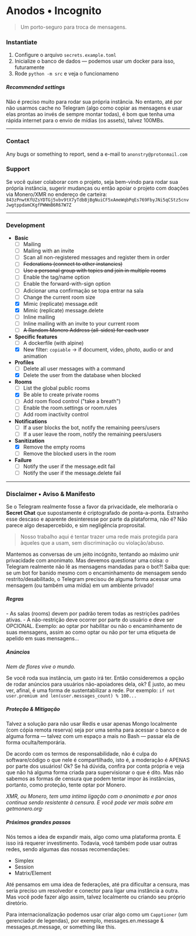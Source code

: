 # Anodos • Incognito

> Um porto-seguro para troca de mensagens.

### Instantiate

1. Configure o arquivo `secrets.example.toml`
2. Inicialize o banco de dados — podemos usar um docker para isso, futuramente
3. Rode `python -m src` e veja o funcionameno

##### Recommended settings
Não é preciso muito para rodar sua própria instância. No entanto, até por não usarmos cache no Telegram (algo como copiar as mensagens e usar elas prontas ao invés de sempre montar todas), é bom que tenha uma rápida internet para o envio de mídias (os assets), talvez 100MBs.

---

### Contact

Any bugs or something to report, send a e-mail to `anonstry@protonmail.com`

### Support

Se você quiser colaborar com o projeto, seja bem-vindo para rodar sua própria instância, sugerir mudanças ou então apoiar o projeto com doações via Monero/XMR no endereço de carteira: `843zPnwtKfUZsYDTGj5vbv9tX7yTdbBjBgNuiCF5xAmeWqbPqEs769FbyJNi5qCStz5cnvJwgtppdamCKgfPWWmB6R67W7Z`

---

### Development

* **Basic**
    - [ ] Mailing
    - [ ] Mailing with an invite
    - [ ] Scan all non-registered messages and register them in order
    - [ ] ~~Federations (connect to other instancies)~~
    - [ ] ~~Use a personal group with topics and join in multiple rooms~~ 
    - [ ] Enable the tag/name option
    - [ ] Enable the forward-with-sign option
    - [ ] Adicionar uma confirmação se topa entrar na sala
    - [ ] Change the current room size
    - [x] Mimic (replicate) message.edit
    - [x] Mimic (replicate) message.delete
    - [ ] Inline mailing
    - [ ] Inline mailing with an invite to your current room
    - [ ] ~~A Random Monero Address (all-sides) for each user~~

* **Specific features**
    - [ ] A dockerfile (with alpine)
    - [x] New filter: `copiable` → if document, video, photo, audio or and animation

* **Profiles**
    - [ ] Delete all user messages with a command
    - [x] Delete the user from the database when blocked

* **Rooms**
    - [ ] List the global public rooms 
    - [x] Be able to create private rooms
    - [ ] Add room flood control ("take a breath")
    - [ ] Enable the room.settings or room.rules
    - [ ] Add room inactivity control

* **Notifications**
    - [ ] If a user blocks the bot, notify the remaining peers/users 
    - [ ] If a user leave the room, notify the remaining peers/users

* **Sanitization**
    - [x] Remove the empty rooms
    - [ ] Remove the blocked users in the room

* **Failure**
    - [ ] Notify the user if the message.edit fail
    - [ ] Notify the user if the message.delete fail

--- 

### Disclaimer • Aviso & Manifesto

Se o Telegram realmente fosse a favor da privacidade, ele melhoraria o **Secret Chat** que supostamente é criptografado de ponta-a-ponta. Estranho esse descaso e aparente desinteresse por parte da plataforma, não é? Não parece algo desapercebido, e sim negligência proprosital.

> Nosso trabalho aqui é tentar trazer uma rede mais protegida para àqueles que a usam, sem discriminação ou violação/abuso.

Mantemos as conversas de um jeito incógnito, tentando ao máximo unir privacidade com anonimato. Mas devemos questionar uma coisa: o Telegram realmente não lê as mensagens mandadas para o bot?! Saiba que: se um bot for banido mesmo com o encaminhamento de mensagem sendo restrito/desabilitado, o Telegram precisou de alguma forma acessar uma mensagem (ou também uma mídia) em um ambiente privado!

##### Regras
\- As salas (rooms) devem por padrão terem todas as restrições padrões ativas.
\- A não-restrição deve ocorrer por parte do usuário e deve ser OPCIONAL. Exemplo: ao optar por habilitar ou não o encaminhamento de suas mensagens, assim ao como optar ou não por ter uma etiqueta de apelido em suas mensagens...

##### Anúncios

_Nem de flores vive o mundo._

Se você roda sua instância, um gasto irá ter. Então consideremos a opção de rodar anúncios para usuários não-apoiadores dela, ok? É justo, ao meu ver, afinal, é uma forma de sustentabilizar a rede. Por exemplo: `if not user.premium and len(user.messages_count) % 100...`

##### Proteção & Mitigação

Talvez a solução para não usar Redis e usar apenas Mongo localmente (com cópia remota reserva) seja por uma senha para acessar o banco e de alguma forma — talvez com um espaço a mais no Bash — passar ela de forma oculta/temporária.

De acordo com os termos de responsabilidade, não é culpa do software/código o que nele é compartilhado, isto é, a moderação é APENAS por parte dos usuários! Ok? Se há dúvida, confira por conta própria e veja que não há alguma forma criada para supervisionar o que é dito. Mas não sabemos as formas de censura que podem tentar impor às instâncias, portanto, como proteção, tente optar por Monero.

_XMR, ou Monero, tem uma intíma ligação com o anonimato e por anos continua sendo resistente à censura. E você pode ver mais sobre em getmonero.org·_

##### Próximos grandes passos

Nós temos a idea de expandir mais, algo como uma plataforma pronta. E isso irá requerer investimento. Todavia, você também pode usar outras redes, sendo algumas das nossas recomendações:
- Simplex
- Session
- Matrix/Element

Até pensamos em uma idea de federações, até pra dificultar a censura, mas seria preciso um resolvedor e conector para ligar uma instância a outra. Mas você pode fazer algo assim, talvez localmente ou criando seu próprio diretório.

Para internacionalização podemos usar criar algo como um `Capptioner` (um gerenciador de legendas), por exemplo, messages.en.message & messages.pt.message, or something like this.
